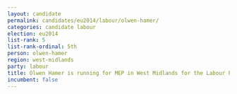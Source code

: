 ```yaml
---
layout: candidate
permalink: candidates/eu2014/labour/olwen-hamer/
categories: candidate labour
election: eu2014
list-rank: 5
list-rank-ordinal: 5th
person: olwen-hamer
region: west-midlands
party: labour
title: Olwen Hamer is running for MEP in West Midlands for the Labour Party
incumbent: false
---
```

